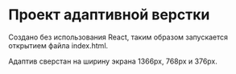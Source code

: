 # Проект адаптивной верстки

Создано без использования React, таким образом запускается открытием файла index.html. 

Адаптив сверстан на ширину экрана 1366px, 768px и 376px.
 
